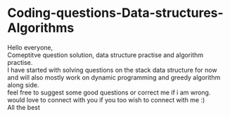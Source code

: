 # Coding-questions-Data-structures-Algorithms
Hello everyone,  
Comeptitve question solution, data structure practise and algorithm practise.  
I have started with solving questions on the stack data structure for now and will also mostly work on dynamic programming and greedy algorithm along side.  
feel free to suggest some good questions or correct me if i am wrong.  
would love to connect with you if you too wish to connect with me :)  
All the best
